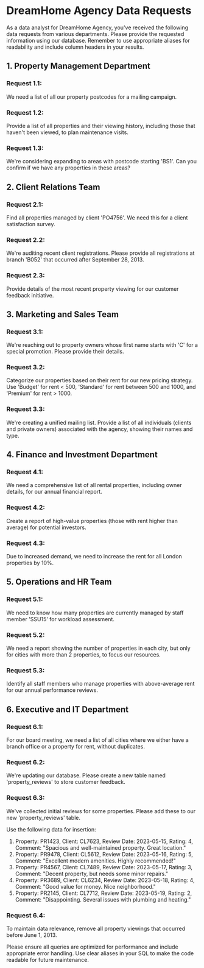 # DreamHome Agency Data Requests

As a data analyst for DreamHome Agency, you've received the following data requests from various departments. Please provide the requested information using our database. Remember to use appropriate aliases for readability and include column headers in your results.

## 1. Property Management Department

### Request 1.1:
We need a list of all our property postcodes for a mailing campaign.

### Request 1.2:
Provide a list of all properties and their viewing history, including those that haven't been viewed, to plan maintenance visits.

### Request 1.3:
We're considering expanding to areas with postcode starting 'BS1'. Can you confirm if we have any properties in these areas?

## 2. Client Relations Team

### Request 2.1:
Find all properties managed by client 'PO4756'. We need this for a client satisfaction survey.

### Request 2.2:
We're auditing recent client registrations. Please provide all registrations at branch 'B052' that occurred after September 28, 2013.

### Request 2.3:
Provide details of the most recent property viewing for our customer feedback initiative.

## 3. Marketing and Sales Team

### Request 3.1:
We're reaching out to property owners whose first name starts with 'C' for a special promotion. Please provide their details.

### Request 3.2:
Categorize our properties based on their rent for our new pricing strategy. Use 'Budget' for rent < 500, 'Standard' for rent between 500 and 1000, and 'Premium' for rent > 1000.

### Request 3.3:
We're creating a unified mailing list. Provide a list of all individuals (clients and private owners) associated with the agency, showing their names and type.

## 4. Finance and Investment Department

### Request 4.1:
We need a comprehensive list of all rental properties, including owner details, for our annual financial report.

### Request 4.2:
Create a report of high-value properties (those with rent higher than average) for potential investors.

### Request 4.3:
Due to increased demand, we need to increase the rent for all London properties by 10%.

## 5. Operations and HR Team

### Request 5.1:
We need to know how many properties are currently managed by staff member 'SSU15' for workload assessment.

### Request 5.2:
We need a report showing the number of properties in each city, but only for cities with more than 2 properties, to focus our resources.

### Request 5.3:
Identify all staff members who manage properties with above-average rent for our annual performance reviews.

## 6. Executive and IT Department

### Request 6.1:
For our board meeting, we need a list of all cities where we either have a branch office or a property for rent, without duplicates.

### Request 6.2:
We're updating our database. Please create a new table named 'property_reviews' to store customer feedback.

### Request 6.3:
We've collected initial reviews for some properties. Please add these to our new 'property_reviews' table.

Use the following data for insertion:

1. Property: PR1423, Client: CL7623, Review Date: 2023-05-15, Rating: 4, Comment: "Spacious and well-maintained property. Great location."
2. Property: PR9478, Client: CL5612, Review Date: 2023-05-16, Rating: 5, Comment: "Excellent modern amenities. Highly recommended!"
3. Property: PR4567, Client: CL7489, Review Date: 2023-05-17, Rating: 3, Comment: "Decent property, but needs some minor repairs."
4. Property: PR3689, Client: CL6234, Review Date: 2023-05-18, Rating: 4, Comment: "Good value for money. Nice neighborhood."
5. Property: PR2145, Client: CL7712, Review Date: 2023-05-19, Rating: 2, Comment: "Disappointing. Several issues with plumbing and heating."

### Request 6.4:
To maintain data relevance, remove all property viewings that occurred before June 1, 2013.

Please ensure all queries are optimized for performance and include appropriate error handling. Use clear aliases in your SQL to make the code readable for future maintenance.
